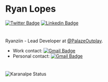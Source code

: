 # Ryan Lopes 
[![Twitter Badge](https://img.shields.io/badge/-@niiznayr-6633cc?style=flat-square&labelColor=6633cc&logo=twitter&logoColor=white&link=https://twitter.com/niiznayr)](https://twitter.com/niiznayr) 
[![Linkedin Badge](https://img.shields.io/badge/-Ryan%20Lopes-6633cc?style=flat-square&logo=Linkedin&logoColor=white&link=https://www.linkedin.com/in/ryan-lopes-ab8625179/)](https://www.linkedin.com/in/ryan-lopes-ab8625179/) 
#
Ryanziin - Lead Developer at [@PalazeOutplay](https://github.com/PalazeOutplay).
* Work contact: [![Gmail Badge](https://img.shields.io/badge/-ryanziin@palaze.gg-6633cc?style=flat-square&logo=Gmail&logoColor=white&link=mailto:ryanziin@palaze.gg)](mailto:ryanziin@palaze.gg)
* Personal contact: [![Gmail Badge](https://img.shields.io/badge/-contact@ryanziin.com-6633cc?style=flat-square&logo=Gmail&logoColor=white&link=mailto:contact@ryanziin.com)](mailto:contact@ryanziin.com)
#
![Karanalpe Status](https://github-readme-stats.vercel.app/api?username=Ryanziin&show_icons=true)
